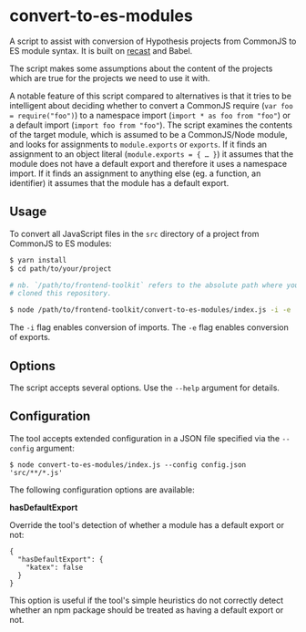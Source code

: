 # convert-to-es-modules

A script to assist with conversion of Hypothesis projects from
CommonJS to ES module syntax. It is built on [recast](https://github.com/benjamn/recast)
and Babel.

The script makes some assumptions about the content of the projects which are
true for the projects we need to use it with.

A notable feature of this script compared to alternatives is that it tries to
be intelligent about deciding whether to convert a CommonJS require (`var foo = require("foo")`)
to a namespace import (`import * as foo from "foo"`) or a default import
(`import foo from "foo"`). The script examines the contents of the target module,
which is assumed to be a CommonJS/Node module, and looks for assignments to
`module.exports` or `exports`. If it finds an assignment to an object literal
(`module.exports = { … }`) it assumes that the module does not have a default
export and therefore it uses a namespace import. If it finds an assignment to
anything else (eg. a function, an identifier) it assumes that the module has
a default export.

## Usage

To convert all JavaScript files in the `src` directory of a project from
CommonJS to ES modules:

```sh
$ yarn install
$ cd path/to/your/project

# nb. `/path/to/frontend-toolkit` refers to the absolute path where you have
# cloned this repository.

$ node /path/to/frontend-toolkit/convert-to-es-modules/index.js -i -e 'src/**/*.js'
```

The `-i` flag enables conversion of imports. The `-e` flag enables conversion
of exports.

## Options

The script accepts several options. Use the `--help` argument for details.

## Configuration

The tool accepts extended configuration in a JSON file specified via the
`--config` argument:

```
$ node convert-to-es-modules/index.js --config config.json 'src/**/*.js'
```

The following configuration options are available:

**hasDefaultExport**

Override the tool's detection of whether a module has a default export or not:

```
{
  "hasDefaultExport": {
    "katex": false
  }
}
```

This option is useful if the tool's simple heuristics do not correctly detect
whether an npm package should be treated as having a default export or not.
